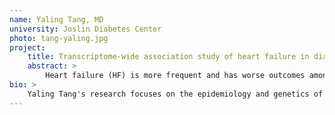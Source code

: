 ```yaml
---
name: Yaling Tang, MD
university: Joslin Diabetes Center
photo: tang-yaling.jpg
project:
    title: Transcriptome-wide association study of heart failure in diabetes
    abstract: >
        Heart failure (HF) is more frequent and has worse outcomes among people with diabetes mellitus (DM). The goal of this study is to utilize the BioData Catalyst ecosystem to dissect the genes and molecular pathways involved in HF etiology in the diabetic as compared to the non-diabetic population. Under the joint supervision of Drs. Doria (Havard) and Mychaleckyj (UVA), I will conduct a transcriptome-wide association study (TWAS) of HF among individuals with or without DM, leveraging the whole genome sequencing (WGS) and precise HF phenotype data from TOPMed along with the transcriptome data from GTEx. Not only will this project identify diabetes-specific gene expression signatures of HF, but will also provide a pipeline for TWAS of other complex traits in the BioData Catalyst environment.
bio: >
    Yaling Tang's research focuses on the epidemiology and genetics of variability in the clinical presentation of diabetes and its complications, with the goal of understanding the underlying mechanisms and finding new ways to prevent these disorders. After completing her M.D. (Xiangya Medical School) and residency (Peking Union Medical Hospital) in China, she joined Dr. Alessandro Doria's group at the Joslin Diabetes Center as a graduate student in the MMSc of Clinical Investigation program at Harvard Medical School. She is currently a Postdoctoral Fellow in Dr. Doria's lab, where she is analyzing clinical and genetic data from large-scale population studies.
---
```

